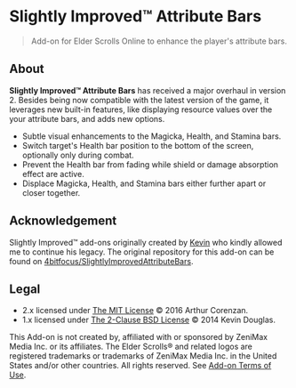 # Slightly Improved™ Attribute Bars

> Add-on for Elder Scrolls Online to enhance the player's attribute bars.

## About

**Slightly Improved™ Attribute Bars** has received a major overhaul in version 2. Besides being now compatible with the latest version of the game, it leverages new built-in features, like displaying resource values over the your attribute bars, and adds new options.

- Subtle visual enhancements to the Magicka, Health, and Stamina bars.
- Switch target's Health bar position to the bottom of the screen, optionally only during combat.
- Prevent the Health bar from fading while shield or damage absorption effect are active.
- Displace Magicka, Health, and Stamina bars either further apart or closer together.

## Acknowledgement

Slightly Improved™ add-ons originally created by [Kevin](http://www.esoui.com/forums/member.php?action=getinfo&userid=1084) who kindly allowed me to continue his legacy. The original repository for this add-on can be found on [4bitfocus/SlightlyImprovedAttributeBars](https://github.com/4bitfocus/SlightlyImprovedAttributeBars).

## Legal

- 2.x licensed under [The MIT License](MIT.md) © 2016 Arthur Corenzan.
- 1.x licensed under [The 2-Clause BSD License](BSD.md) © 2014 Kevin Douglas.

This Add-on is not created by, affiliated with or sponsored by ZeniMax Media Inc. or its affiliates. The Elder Scrolls® and related logos are registered trademarks or trademarks of ZeniMax Media Inc. in the United States and/or other countries. All rights reserved. See [Add-on Terms of Use](https://account.elderscrollsonline.com/add-on-terms).
